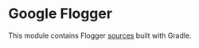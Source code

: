 # Google Flogger

This module contains Flogger [sources][flogger-github] built with Gradle.

[flogger-github]: https://google.github.io/flogger
